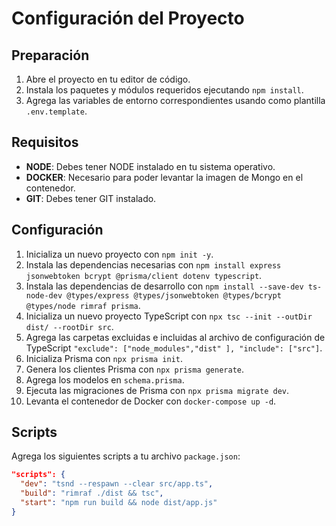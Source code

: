 # Configuración del Proyecto

## Preparación

1. Abre el proyecto en tu editor de código.
2. Instala los paquetes y módulos requeridos ejecutando `npm install`.
3. Agrega las variables de entorno correspondientes usando como plantilla `.env.template`.

## Requisitos

- **NODE**: Debes tener NODE instalado en tu sistema operativo.
- **DOCKER**: Necesario para poder levantar la imagen de Mongo en el contenedor.
- **GIT**: Debes tener GIT instalado.

## Configuración

1. Inicializa un nuevo proyecto con `npm init -y`.
2. Instala las dependencias necesarias con `npm install express jsonwebtoken bcrypt @prisma/client dotenv typescript`.
3. Instala las dependencias de desarrollo con `npm install --save-dev ts-node-dev @types/express @types/jsonwebtoken @types/bcrypt @types/node rimraf prisma`.
4. Inicializa un nuevo proyecto TypeScript con `npx tsc --init --outDir dist/ --rootDir src`.
5. Agrega las carpetas excluidas e incluidas al archivo de configuración de TypeScript `"exclude": ["node_modules","dist" ], "include": ["src"]`.
6. Inicializa Prisma con `npx prisma init`.
7. Genera los clientes Prisma con `npx prisma generate`.
8. Agrega los modelos en `schema.prisma`.
9. Ejecuta las migraciones de Prisma con `npx prisma migrate dev`.
10. Levanta el contenedor de Docker con `docker-compose up -d`.

## Scripts

Agrega los siguientes scripts a tu archivo `package.json`:

```json
"scripts": {
  "dev": "tsnd --respawn --clear src/app.ts",
  "build": "rimraf ./dist && tsc",
  "start": "npm run build && node dist/app.js"
}
